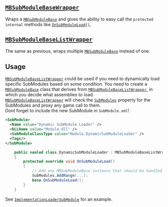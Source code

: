 ## [``MBSubModuleBaseWrapper``](xref:Bannerlord.ButterLib.SubModuleWrappers.MBSubModuleBaseWrapper)
Wraps a [``MBSubModuleBase``](xref:TaleWorlds.MountAndBlade.MBSubModuleBase) and gives the ability to easy call the ``protected internal`` methods like  [``OnSubModuleLoad()``](xref:TaleWorlds.MountAndBlade.MBSubModuleBase%23collapsible-TaleWorlds_MountAndBlade_MBSubModuleBase_OnSubModuleLoad).  
## [``MBSubModuleBaseListWrapper``](xref:Bannerlord.ButterLib.SubModuleWrappers.MBSubModuleBaseListWrapper)
The same as previous, wraps multiple [``MBSubModuleBase``](xref:TaleWorlds.MountAndBlade.MBSubModuleBase) instead of one.  
  
## Usage
[``MBSubModuleBaseListWrapper``](xref:Bannerlord.ButterLib.SubModuleWrappers.MBSubModuleBaseListWrapper) could be used if you need to dynamically load specific SubModules based on some condition.
You need to create a [``MBSubModuleBase``](xref:TaleWorlds.MountAndBlade.MBSubModuleBase) class that derives from [``MBSubModuleBaseListWrapper``](xref:Bannerlord.ButterLib.SubModuleWrappers.MBSubModuleBaseListWrapper), in which you decide what assemblies to load.  
[``MBSubModuleBaseListWrapper``](xref:Bannerlord.ButterLib.SubModuleWrappers.MBSubModuleBaseListWrapper) will check the [``SubModules``](xref:Bannerlord.ButterLib.SubModuleWrappers.MBSubModuleBaseListWrapper%23collapsible-Bannerlord_ButterLib_SubModuleWrappers_MBSubModuleBaseListWrapper_SubModules) property for the SubModules and proxy any game call to them.  
Dont forget to include the new SubModule in ``SubModule.xml``!  
```xml
<SubModule>
  <Name value="Dynamic SubModule Loader" />
  <DLLName value="Module.dll" />
  <SubModuleClassType value="Module.DynamicSubModuleLoader" />
  <Tags/>
</SubModule>
```
```csharp
    public sealed class DynamicSubModuleLoader : MBSubModuleBaseListWrapper
    {
        protected override void OnSubModuleLoad()
        {
            // Add any MBSubModuleBase instance that should be handled.
            SubModules.AddRange(...);
            base.OnSubModuleLoad();
        }
    }
```

See [``ImplementationLoaderSubModule``](xref:Bannerlord.ButterLib.ImplementationLoaderSubModule) for an example.  
